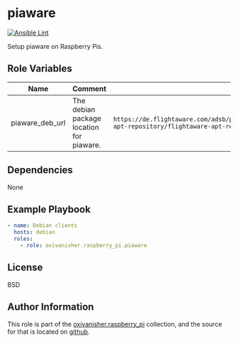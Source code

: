 piaware
==========
[![Ansible Lint](https://github.com/oxivanisher/role-piaware/actions/workflows/ansible-lint.yml/badge.svg)](https://github.com/oxivanisher/role-piaware/actions/workflows/ansible-lint.yml)

Setup piaware on Raspberry Pis.

Role Variables
--------------

| Name            | Comment                              | Default value                    |
|-----------------|--------------------------------------|----------------------------------|
| piaware_deb_url | The debian package location for piaware. | `https://de.flightaware.com/adsb/piaware/files/packages/pool/piaware/f/flightaware-apt-repository/flightaware-apt-repository_1.2_all.deb` |


Dependencies
------------

None

Example Playbook
----------------
```yaml
- name: Debian clients
  hosts: debian
  roles:
    - role: oxivanisher.raspberry_pi.piaware
```

License
-------

BSD

Author Information
------------------

This role is part of the [oxivanisher.raspberry_pi](https://galaxy.ansible.com/ui/repo/published/oxivanisher/raspberry_pi/) collection, and the source for that is located on [github](https://github.com/oxivanisher/collection-raspberry_pi).
